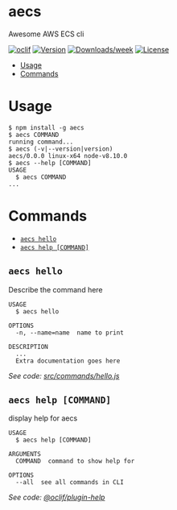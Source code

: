 aecs
====

Awesome AWS ECS cli

[![oclif](https://img.shields.io/badge/cli-oclif-brightgreen.svg)](https://oclif.io)
[![Version](https://img.shields.io/npm/v/aecs.svg)](https://npmjs.org/package/aecs)
[![Downloads/week](https://img.shields.io/npm/dw/aecs.svg)](https://npmjs.org/package/aecs)
[![License](https://img.shields.io/npm/l/aecs.svg)](https://github.com/alexpusch/awesome-ecs-cli/blob/master/package.json)

<!-- toc -->
* [Usage](#usage)
* [Commands](#commands)
<!-- tocstop -->
# Usage
<!-- usage -->
```sh-session
$ npm install -g aecs
$ aecs COMMAND
running command...
$ aecs (-v|--version|version)
aecs/0.0.0 linux-x64 node-v8.10.0
$ aecs --help [COMMAND]
USAGE
  $ aecs COMMAND
...
```
<!-- usagestop -->
# Commands
<!-- commands -->
* [`aecs hello`](#aecs-hello)
* [`aecs help [COMMAND]`](#aecs-help-command)

## `aecs hello`

Describe the command here

```
USAGE
  $ aecs hello

OPTIONS
  -n, --name=name  name to print

DESCRIPTION
  ...
  Extra documentation goes here
```

_See code: [src/commands/hello.js](https://github.com/alexpusch/awesome-ecs-cli/blob/v0.0.0/src/commands/hello.js)_

## `aecs help [COMMAND]`

display help for aecs

```
USAGE
  $ aecs help [COMMAND]

ARGUMENTS
  COMMAND  command to show help for

OPTIONS
  --all  see all commands in CLI
```

_See code: [@oclif/plugin-help](https://github.com/oclif/plugin-help/blob/v2.1.3/src/commands/help.ts)_
<!-- commandsstop -->
